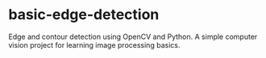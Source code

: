 # basic-edge-detection
Edge and contour detection using OpenCV and Python. A simple computer vision project for learning image processing basics.
